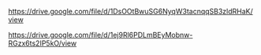 https://drive.google.com/file/d/1DsOOtBwuSG6NyqW3tacnqqSB3zldRHaK/view

https://drive.google.com/file/d/1ej9Rl6PDLmBEyMobnw-RGzx6ts2IP5kO/view
